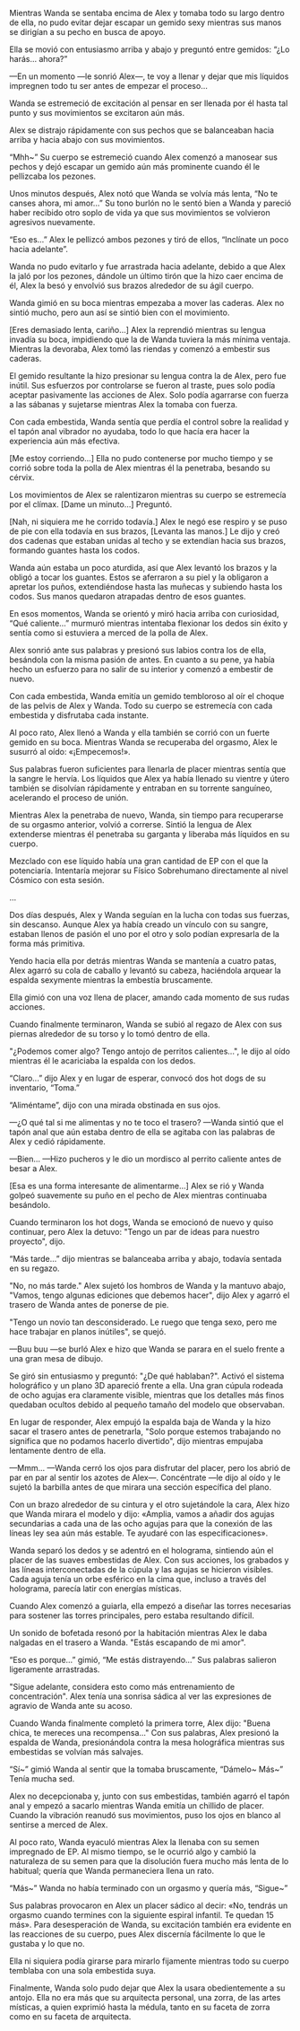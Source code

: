 
Mientras Wanda se sentaba encima de Alex y tomaba todo su largo dentro de ella, no pudo evitar dejar escapar un gemido sexy mientras sus manos se dirigían a su pecho en busca de apoyo.

Ella se movió con entusiasmo arriba y abajo y preguntó entre gemidos: “¿Lo harás… ahora?”

—En un momento —le sonrió Alex—, te voy a llenar y dejar que mis líquidos impregnen todo tu ser antes de empezar el proceso…

Wanda se estremeció de excitación al pensar en ser llenada por él hasta tal punto y sus movimientos se excitaron aún más.

Alex se distrajo rápidamente con sus pechos que se balanceaban hacia arriba y hacia abajo con sus movimientos.

“Mhh~” Su cuerpo se estremeció cuando Alex comenzó a manosear sus pechos y dejó escapar un gemido aún más prominente cuando él le pellizcaba los pezones.

Unos minutos después, Alex notó que Wanda se volvía más lenta, “No te canses ahora, mi amor…” Su tono burlón no le sentó bien a Wanda y pareció haber recibido otro soplo de vida ya que sus movimientos se volvieron agresivos nuevamente.

“Eso es…” Alex le pellizcó ambos pezones y tiró de ellos, “Inclínate un poco hacia adelante”.

Wanda no pudo evitarlo y fue arrastrada hacia adelante, debido a que Alex la jaló por los pezones, dándole un último tirón que la hizo caer encima de él, Alex la besó y envolvió sus brazos alrededor de su ágil cuerpo.

Wanda gimió en su boca mientras empezaba a mover las caderas. Alex no sintió mucho, pero aun así se sintió bien con el movimiento.

[Eres demasiado lenta, cariño…] Alex la reprendió mientras su lengua invadía su boca, impidiendo que la de Wanda tuviera la más mínima ventaja. Mientras la devoraba, Alex tomó las riendas y comenzó a embestir sus caderas.

El gemido resultante la hizo presionar su lengua contra la de Alex, pero fue inútil. Sus esfuerzos por controlarse se fueron al traste, pues solo podía aceptar pasivamente las acciones de Alex. Solo podía agarrarse con fuerza a las sábanas y sujetarse mientras Alex la tomaba con fuerza.

Con cada embestida, Wanda sentía que perdía el control sobre la realidad y el tapón anal vibrador no ayudaba, todo lo que hacía era hacer la experiencia aún más efectiva.

[Me estoy corriendo…] Ella no pudo contenerse por mucho tiempo y se corrió sobre toda la polla de Alex mientras él la penetraba, besando su cérvix.

Los movimientos de Alex se ralentizaron mientras su cuerpo se estremecía por el clímax. [Dame un minuto…] Preguntó.

[Nah, ni siquiera me he corrido todavía.] Alex le negó ese respiro y se puso de pie con ella todavía en sus brazos, [Levanta las manos.] Le dijo y creó dos cadenas que estaban unidas al techo y se extendían hacia sus brazos, formando guantes hasta los codos.

Wanda aún estaba un poco aturdida, así que Alex levantó los brazos y la obligó a tocar los guantes. Estos se aferraron a su piel y la obligaron a apretar los puños, extendiéndose hasta las muñecas y subiendo hasta los codos. Sus manos quedaron atrapadas dentro de esos guantes.

En esos momentos, Wanda se orientó y miró hacia arriba con curiosidad, “Qué caliente…” murmuró mientras intentaba flexionar los dedos sin éxito y sentía como si estuviera a merced de la polla de Alex.

Alex sonrió ante sus palabras y presionó sus labios contra los de ella, besándola con la misma pasión de antes. En cuanto a su pene, ya había hecho un esfuerzo para no salir de su interior y comenzó a embestir de nuevo.

Con cada embestida, Wanda emitía un gemido tembloroso al oír el choque de las pelvis de Alex y Wanda. Todo su cuerpo se estremecía con cada embestida y disfrutaba cada instante.

Al poco rato, Alex llenó a Wanda y ella también se corrió con un fuerte gemido en su boca. Mientras Wanda se recuperaba del orgasmo, Alex le susurró al oído: «¡Empecemos!».

Sus palabras fueron suficientes para llenarla de placer mientras sentía que la sangre le hervía. Los líquidos que Alex ya había llenado su vientre y útero también se disolvían rápidamente y entraban en su torrente sanguíneo, acelerando el proceso de unión.

Mientras Alex la penetraba de nuevo, Wanda, sin tiempo para recuperarse de su orgasmo anterior, volvió a correrse. Sintió la lengua de Alex extenderse mientras él penetraba su garganta y liberaba más líquidos en su cuerpo.

Mezclado con ese líquido había una gran cantidad de EP con el que la potenciaría. Intentaría mejorar su Físico Sobrehumano directamente al nivel Cósmico con esta sesión.

…

Dos días después, Alex y Wanda seguían en la lucha con todas sus fuerzas, sin descanso. Aunque Alex ya había creado un vínculo con su sangre, estaban llenos de pasión el uno por el otro y solo podían expresarla de la forma más primitiva.

Yendo hacia ella por detrás mientras Wanda se mantenía a cuatro patas, Alex agarró su cola de caballo y levantó su cabeza, haciéndola arquear la espalda sexymente mientras la embestía bruscamente.

Ella gimió con una voz llena de placer, amando cada momento de sus rudas acciones.

Cuando finalmente terminaron, Wanda se subió al regazo de Alex con sus piernas alrededor de su torso y lo tomó dentro de ella.

"¿Podemos comer algo? Tengo antojo de perritos calientes...", le dijo al oído mientras él le acariciaba la espalda con los dedos.

“Claro...” dijo Alex y en lugar de esperar, convocó dos hot dogs de su inventario, “Toma.”

“Aliméntame”, dijo con una mirada obstinada en sus ojos.

—¿O qué tal si me alimentas y no te toco el trasero? —Wanda sintió que el tapón anal que aún estaba dentro de ella se agitaba con las palabras de Alex y cedió rápidamente.

—Bien… —Hizo pucheros y le dio un mordisco al perrito caliente antes de besar a Alex.

[Esa es una forma interesante de alimentarme…] Alex se rió y Wanda golpeó suavemente su puño en el pecho de Alex mientras continuaba besándolo.

Cuando terminaron los hot dogs, Wanda se emocionó de nuevo y quiso continuar, pero Alex la detuvo: "Tengo un par de ideas para nuestro proyecto", dijo.

“Más tarde…” dijo mientras se balanceaba arriba y abajo, todavía sentada en su regazo.

"No, no más tarde." Alex sujetó los hombros de Wanda y la mantuvo abajo, "Vamos, tengo algunas ediciones que debemos hacer", dijo Alex y agarró el trasero de Wanda antes de ponerse de pie.

"Tengo un novio tan desconsiderado. Le ruego que tenga sexo, pero me hace trabajar en planos inútiles", se quejó.

—Buu buu —se burló Alex e hizo que Wanda se parara en el suelo frente a una gran mesa de dibujo.

Se giró sin entusiasmo y preguntó: "¿De qué hablaban?". Activó el sistema holográfico y un plano 3D apareció frente a ella. Una gran cúpula rodeada de ocho agujas era claramente visible, mientras que los detalles más finos quedaban ocultos debido al pequeño tamaño del modelo que observaban.

En lugar de responder, Alex empujó la espalda baja de Wanda y la hizo sacar el trasero antes de penetrarla, "Solo porque estemos trabajando no significa que no podamos hacerlo divertido", dijo mientras empujaba lentamente dentro de ella.

—Mmm... —Wanda cerró los ojos para disfrutar del placer, pero los abrió de par en par al sentir los azotes de Alex—. Concéntrate —le dijo al oído y le sujetó la barbilla antes de que mirara una sección específica del plano.

Con un brazo alrededor de su cintura y el otro sujetándole la cara, Alex hizo que Wanda mirara el modelo y dijo: «Amplia, vamos a añadir dos agujas secundarias a cada una de las ocho agujas para que la conexión de las líneas ley sea aún más estable. Te ayudaré con las especificaciones».

Wanda separó los dedos y se adentró en el holograma, sintiendo aún el placer de las suaves embestidas de Alex. Con sus acciones, los grabados y las líneas interconectadas de la cúpula y las agujas se hicieron visibles. Cada aguja tenía un orbe esférico en la cima que, incluso a través del holograma, parecía latir con energías místicas.

Cuando Alex comenzó a guiarla, ella empezó a diseñar las torres necesarias para sostener las torres principales, pero estaba resultando difícil.

Un sonido de bofetada resonó por la habitación mientras Alex le daba nalgadas en el trasero a Wanda. "Estás escapando de mi amor".

“Eso es porque…” gimió, “Me estás distrayendo…” Sus palabras salieron ligeramente arrastradas.

"Sigue adelante, considera esto como más entrenamiento de concentración". Alex tenía una sonrisa sádica al ver las expresiones de agravio de Wanda ante su acoso.

Cuando Wanda finalmente completó la primera torre, Alex dijo: "Buena chica, te mereces una recompensa..." Con sus palabras, Alex presionó la espalda de Wanda, presionándola contra la mesa holográfica mientras sus embestidas se volvían más salvajes.

“Sí~” gimió Wanda al sentir que la tomaba bruscamente, “Dámelo~ Más~” Tenía mucha sed.

Alex no decepcionaba y, junto con sus embestidas, también agarró el tapón anal y empezó a sacarlo mientras Wanda emitía un chillido de placer. Cuando la vibración reanudó sus movimientos, puso los ojos en blanco al sentirse a merced de Alex.

Al poco rato, Wanda eyaculó mientras Alex la llenaba con su semen impregnado de EP. Al mismo tiempo, se le ocurrió algo y cambió la naturaleza de su semen para que la disolución fuera mucho más lenta de lo habitual; quería que Wanda permaneciera llena un rato.

“Más~” Wanda no había terminado con un orgasmo y quería más, “Sigue~”

Sus palabras provocaron en Alex un placer sádico al decir: «No, tendrás un orgasmo cuando termines con la siguiente espiral infantil. Te quedan 15 más». Para desesperación de Wanda, su excitación también era evidente en las reacciones de su cuerpo, pues Alex discernía fácilmente lo que le gustaba y lo que no.

Ella ni siquiera podía girarse para mirarlo fijamente mientras todo su cuerpo temblaba con una sola embestida suya.

Finalmente, Wanda solo pudo dejar que Alex la usara obedientemente a su antojo. Ella no era más que su arquitecta personal, una zorra, de las artes místicas, a quien exprimió hasta la médula, tanto en su faceta de zorra como en su faceta de arquitecta.
